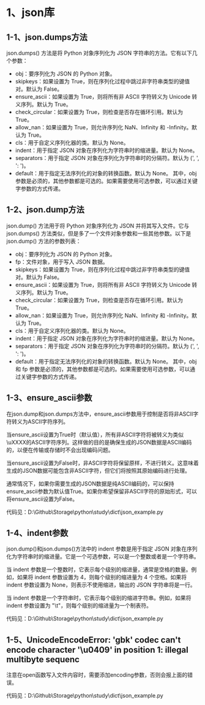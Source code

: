 # 1、json库

## 1-1、json.dumps方法
json.dumps() 方法是将 Python 对象序列化为 JSON 字符串的方法。它有以下几个参数：
- obj：要序列化为 JSON 的 Python 对象。
- skipkeys：如果设置为 True，则在序列化过程中跳过非字符串类型的键值对。默认为 False。
- ensure_ascii：如果设置为 True，则将所有非 ASCII 字符转义为 Unicode 转义序列。默认为 True。
- check_circular：如果设置为 True，则检查是否存在循环引用。默认为 True。
- allow_nan：如果设置为 True，则允许序列化 NaN、Infinity 和 -Infinity。默认为 True。
- cls：用于自定义序列化器的类。默认为 None。
- indent：用于指定 JSON 对象在序列化为字符串时的缩进量。默认为 None。
- separators：用于指定 JSON 对象在序列化为字符串时的分隔符。默认为 (', ', ': ')。
- default：用于指定无法序列化的对象的转换函数。默认为 None。
其中，obj 参数是必须的，其他参数都是可选的。如果需要使用可选参数，可以通过关键字参数的方式传递。

## 1-2、json.dump方法
json.dump() 方法用于将 Python 对象序列化为 JSON 并将其写入文件。它与 json.dumps() 方法类似，但是多了一个文件对象参数和一些其他参数。以下是 json.dump() 方法的参数列表：
- obj：要序列化为 JSON 的 Python 对象。
- fp：文件对象，用于写入 JSON 数据。
- skipkeys：如果设置为 True，则在序列化过程中跳过非字符串类型的键值对。默认为 False。
- ensure_ascii：如果设置为 True，则将所有非 ASCII 字符转义为 Unicode 转义序列。默认为 True。
- check_circular：如果设置为 True，则检查是否存在循环引用。默认为 True。
- allow_nan：如果设置为 True，则允许序列化 NaN、Infinity 和 -Infinity。默认为 True。
- cls：用于自定义序列化器的类。默认为 None。
- indent：用于指定 JSON 对象在序列化为字符串时的缩进量。默认为 None。
- separators：用于指定 JSON 对象在序列化为字符串时的分隔符。默认为 (', ', ': ')。
- default：用于指定无法序列化的对象的转换函数。默认为 None。
其中，obj 和 fp 参数是必须的，其他参数都是可选的。如果需要使用可选参数，可以通过关键字参数的方式传递。

## 1-3、ensure_ascii参数
在json.dump和json.dumps方法中，ensure_ascii参数用于控制是否将非ASCII字符转义为ASCII字符序列。

当ensure_ascii设置为True时（默认值），所有非ASCII字符将被转义为类似\uXXXX的ASCII字符序列。这样做的目的是确保生成的JSON数据是ASCII编码的，以便在传输或存储时不会出现编码问题。

当ensure_ascii设置为False时，非ASCII字符将保留原样，不进行转义。这意味着生成的JSON数据可能包含非ASCII字符，但它们将按照其原始编码进行处理。

通常情况下，如果你需要生成的JSON数据是纯ASCII编码的，可以保持ensure_ascii参数为默认值True。如果你希望保留非ASCII字符的原始形式，可以将ensure_ascii设置为False。

代码见：D:\Github\Storage\python\study\dict\json_example.py

## 1-4、indent参数
json.dump()和json.dumps()方法中的 indent 参数是用于指定 JSON 对象在序列化为字符串时的缩进量。它是一个可选参数，可以是一个整数或者是一个字符串。

当 indent 参数是一个整数时，它表示每个级别的缩进量，通常是空格的数量。例如，如果将 indent 参数设置为 4，则每个级别的缩进量为 4 个空格。如果将 indent 参数设置为 None，则表示不使用缩进，输出的 JSON 字符串将是一行。

当 indent 参数是一个字符串时，它表示每个级别的缩进字符串。例如，如果将 indent 参数设置为 "\t"，则每个级别的缩进量为一个制表符。

代码见：D:\Github\Storage\python\study\dict\json_example.py

## 1-5、UnicodeEncodeError: 'gbk' codec can't encode character '\u0409' in position 1: illegal multibyte sequenc
注意在open函数写入文件内容时，需要添加encoding参数，否则会报上面的错误。

代码见：D:\Github\Storage\python\study\dict\json_example.py






